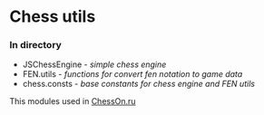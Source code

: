 # Chess utils

### In directory
- JSChessEngine - *simple chess engine*
- FEN.utils - *functions for convert fen notation to game data*
- chess.consts - *base constants for chess engine and FEN utils*

This modules used in [ChessOn.ru](https://chesson.ru)
